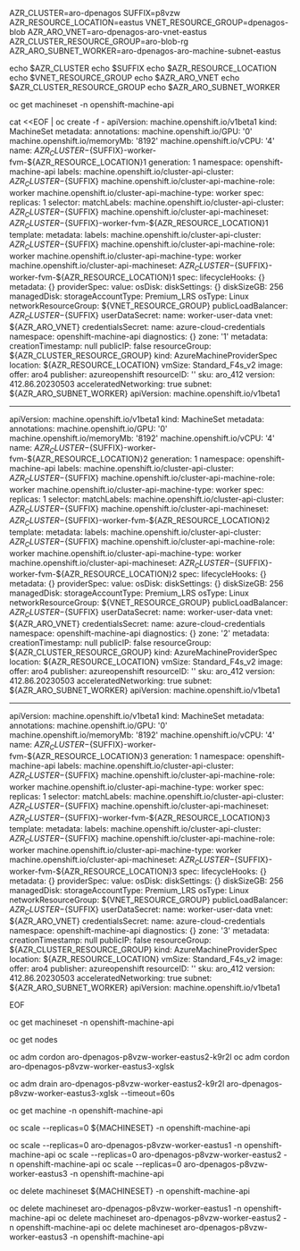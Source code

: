 AZR_CLUSTER=aro-dpenagos
SUFFIX=p8vzw
AZR_RESOURCE_LOCATION=eastus
VNET_RESOURCE_GROUP=dpenagos-blob
AZR_ARO_VNET=aro-dpenagos-aro-vnet-eastus
AZR_CLUSTER_RESOURCE_GROUP=aro-blob-rg
AZR_ARO_SUBNET_WORKER=aro-dpenagos-aro-machine-subnet-eastus

echo $AZR_CLUSTER
echo $SUFFIX
echo $AZR_RESOURCE_LOCATION
echo $VNET_RESOURCE_GROUP
echo $AZR_ARO_VNET
echo $AZR_CLUSTER_RESOURCE_GROUP
echo $AZR_ARO_SUBNET_WORKER

oc get machineset -n openshift-machine-api

cat <<EOF | oc create -f -
apiVersion: machine.openshift.io/v1beta1
kind: MachineSet
metadata:
  annotations:
    machine.openshift.io/GPU: '0'
    machine.openshift.io/memoryMb: '8192'
    machine.openshift.io/vCPU: '4'
  name: ${AZR_CLUSTER}-${SUFFIX}-worker-fvm-${AZR_RESOURCE_LOCATION}1
  generation: 1
  namespace: openshift-machine-api
  labels:
    machine.openshift.io/cluster-api-cluster: ${AZR_CLUSTER}-${SUFFIX}
    machine.openshift.io/cluster-api-machine-role: worker
    machine.openshift.io/cluster-api-machine-type: worker
spec:
  replicas: 1
  selector:
    matchLabels:
      machine.openshift.io/cluster-api-cluster: ${AZR_CLUSTER}-${SUFFIX}
      machine.openshift.io/cluster-api-machineset: ${AZR_CLUSTER}-${SUFFIX}-worker-fvm-${AZR_RESOURCE_LOCATION}1
  template:
    metadata:
      labels:
        machine.openshift.io/cluster-api-cluster: ${AZR_CLUSTER}-${SUFFIX}
        machine.openshift.io/cluster-api-machine-role: worker
        machine.openshift.io/cluster-api-machine-type: worker
        machine.openshift.io/cluster-api-machineset: ${AZR_CLUSTER}-${SUFFIX}-worker-fvm-${AZR_RESOURCE_LOCATION}1
    spec:
      lifecycleHooks: {}
      metadata: {}
      providerSpec:
        value:
          osDisk:
            diskSettings: {}
            diskSizeGB: 256
            managedDisk:
              storageAccountType: Premium_LRS
            osType: Linux
          networkResourceGroup: ${VNET_RESOURCE_GROUP}
          publicLoadBalancer: ${AZR_CLUSTER}-${SUFFIX}
          userDataSecret:
            name: worker-user-data
          vnet: ${AZR_ARO_VNET}
          credentialsSecret:
            name: azure-cloud-credentials
            namespace: openshift-machine-api
          diagnostics: {}
          zone: '1'
          metadata:
            creationTimestamp: null
          publicIP: false
          resourceGroup: ${AZR_CLUSTER_RESOURCE_GROUP}
          kind: AzureMachineProviderSpec
          location: ${AZR_RESOURCE_LOCATION}
          vmSize: Standard_F4s_v2
          image:
            offer: aro4
            publisher: azureopenshift
            resourceID: ''
            sku: aro_412
            version: 412.86.20230503
          acceleratedNetworking: true
          subnet: ${AZR_ARO_SUBNET_WORKER}
          apiVersion: machine.openshift.io/v1beta1

---

apiVersion: machine.openshift.io/v1beta1
kind: MachineSet
metadata:
  annotations:
    machine.openshift.io/GPU: '0'
    machine.openshift.io/memoryMb: '8192'
    machine.openshift.io/vCPU: '4'
  name: ${AZR_CLUSTER}-${SUFFIX}-worker-fvm-${AZR_RESOURCE_LOCATION}2
  generation: 1
  namespace: openshift-machine-api
  labels:
    machine.openshift.io/cluster-api-cluster: ${AZR_CLUSTER}-${SUFFIX}
    machine.openshift.io/cluster-api-machine-role: worker
    machine.openshift.io/cluster-api-machine-type: worker
spec:
  replicas: 1
  selector:
    matchLabels:
      machine.openshift.io/cluster-api-cluster: ${AZR_CLUSTER}-${SUFFIX}
      machine.openshift.io/cluster-api-machineset: ${AZR_CLUSTER}-${SUFFIX}-worker-fvm-${AZR_RESOURCE_LOCATION}2
  template:
    metadata:
      labels:
        machine.openshift.io/cluster-api-cluster: ${AZR_CLUSTER}-${SUFFIX}
        machine.openshift.io/cluster-api-machine-role: worker
        machine.openshift.io/cluster-api-machine-type: worker
        machine.openshift.io/cluster-api-machineset: ${AZR_CLUSTER}-${SUFFIX}-worker-fvm-${AZR_RESOURCE_LOCATION}2
    spec:
      lifecycleHooks: {}
      metadata: {}
      providerSpec:
        value:
          osDisk:
            diskSettings: {}
            diskSizeGB: 256
            managedDisk:
              storageAccountType: Premium_LRS
            osType: Linux
          networkResourceGroup: ${VNET_RESOURCE_GROUP}
          publicLoadBalancer: ${AZR_CLUSTER}-${SUFFIX}
          userDataSecret:
            name: worker-user-data
          vnet: ${AZR_ARO_VNET}
          credentialsSecret:
            name: azure-cloud-credentials
            namespace: openshift-machine-api
          diagnostics: {}
          zone: '2'
          metadata:
            creationTimestamp: null
          publicIP: false
          resourceGroup: ${AZR_CLUSTER_RESOURCE_GROUP}
          kind: AzureMachineProviderSpec
          location: ${AZR_RESOURCE_LOCATION}
          vmSize: Standard_F4s_v2
          image:
            offer: aro4
            publisher: azureopenshift
            resourceID: ''
            sku: aro_412
            version: 412.86.20230503
          acceleratedNetworking: true
          subnet: ${AZR_ARO_SUBNET_WORKER}
          apiVersion: machine.openshift.io/v1beta1

---
apiVersion: machine.openshift.io/v1beta1
kind: MachineSet
metadata:
  annotations:
    machine.openshift.io/GPU: '0'
    machine.openshift.io/memoryMb: '8192'
    machine.openshift.io/vCPU: '4'
  name: ${AZR_CLUSTER}-${SUFFIX}-worker-fvm-${AZR_RESOURCE_LOCATION}3
  generation: 1
  namespace: openshift-machine-api
  labels:
    machine.openshift.io/cluster-api-cluster: ${AZR_CLUSTER}-${SUFFIX}
    machine.openshift.io/cluster-api-machine-role: worker
    machine.openshift.io/cluster-api-machine-type: worker
spec:
  replicas: 1
  selector:
    matchLabels:
      machine.openshift.io/cluster-api-cluster: ${AZR_CLUSTER}-${SUFFIX}
      machine.openshift.io/cluster-api-machineset: ${AZR_CLUSTER}-${SUFFIX}-worker-fvm-${AZR_RESOURCE_LOCATION}3
  template:
    metadata:
      labels:
        machine.openshift.io/cluster-api-cluster: ${AZR_CLUSTER}-${SUFFIX}
        machine.openshift.io/cluster-api-machine-role: worker
        machine.openshift.io/cluster-api-machine-type: worker
        machine.openshift.io/cluster-api-machineset: ${AZR_CLUSTER}-${SUFFIX}-worker-fvm-${AZR_RESOURCE_LOCATION}3
    spec:
      lifecycleHooks: {}
      metadata: {}
      providerSpec:
        value:
          osDisk:
            diskSettings: {}
            diskSizeGB: 256
            managedDisk:
              storageAccountType: Premium_LRS
            osType: Linux
          networkResourceGroup: ${VNET_RESOURCE_GROUP}
          publicLoadBalancer: ${AZR_CLUSTER}-${SUFFIX}
          userDataSecret:
            name: worker-user-data
          vnet: ${AZR_ARO_VNET}
          credentialsSecret:
            name: azure-cloud-credentials
            namespace: openshift-machine-api
          diagnostics: {}
          zone: '3'
          metadata:
            creationTimestamp: null
          publicIP: false
          resourceGroup: ${AZR_CLUSTER_RESOURCE_GROUP}
          kind: AzureMachineProviderSpec
          location: ${AZR_RESOURCE_LOCATION}
          vmSize: Standard_F4s_v2
          image:
            offer: aro4
            publisher: azureopenshift
            resourceID: ''
            sku: aro_412
            version: 412.86.20230503
          acceleratedNetworking: true
          subnet: ${AZR_ARO_SUBNET_WORKER}
          apiVersion: machine.openshift.io/v1beta1

EOF

oc get machineset -n openshift-machine-api

oc get nodes

oc adm cordon aro-dpenagos-p8vzw-worker-eastus2-k9r2l
oc adm cordon aro-dpenagos-p8vzw-worker-eastus3-xglsk 

oc adm drain aro-dpenagos-p8vzw-worker-eastus2-k9r2l aro-dpenagos-p8vzw-worker-eastus3-xglsk --timeout=60s

oc get machine -n openshift-machine-api

oc scale --replicas=0 ${MACHINESET} -n openshift-machine-api

oc scale --replicas=0 aro-dpenagos-p8vzw-worker-eastus1 -n openshift-machine-api
oc scale --replicas=0 aro-dpenagos-p8vzw-worker-eastus2 -n openshift-machine-api
oc scale --replicas=0 aro-dpenagos-p8vzw-worker-eastus3 -n openshift-machine-api


oc delete machineset ${MACHINESET} -n openshift-machine-api

oc delete machineset aro-dpenagos-p8vzw-worker-eastus1 -n openshift-machine-api
oc delete machineset aro-dpenagos-p8vzw-worker-eastus2 -n openshift-machine-api
oc delete machineset aro-dpenagos-p8vzw-worker-eastus3 -n openshift-machine-api
